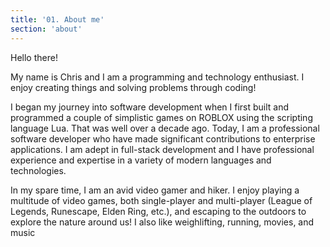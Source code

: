 ```yaml
---
title: '01. About me'
section: 'about'
---
```


Hello there!

My name is Chris and I am a programming and technology enthusiast. I enjoy creating things and solving problems through coding!

I began my journey into software development when I first built and programmed a couple of simplistic games on ROBLOX using the scripting language Lua. That was well over a decade ago. Today, I am a professional software developer who have made significant contributions to enterprise applications. I am adept in full-stack development and I have professional experience and expertise in a variety of modern languages and technologies.

In my spare time, I am an avid video gamer and hiker. I enjoy playing a multitude of video games, both single-player and multi-player (League of Legends, Runescape, Elden Ring, etc.), and escaping to the outdoors to explore the nature around us! I also like weighlifting, running, movies, and music